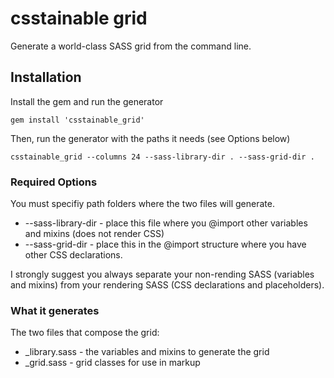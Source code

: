 # csstainable grid
Generate a world-class SASS grid from the command line.


## Installation
Install the gem and run the generator

```
gem install 'csstainable_grid'
```

Then, run the generator with the paths it needs (see Options below)

```
csstainable_grid --columns 24 --sass-library-dir . --sass-grid-dir .
```



### Required Options
You must specifiy path folders where the two files will generate.

* --sass-library-dir - place this file where you @import other variables and mixins (does not render CSS)
* --sass-grid-dir - place this in the @import structure where you have other CSS declarations.

I strongly suggest you always separate your non-rending SASS (variables and mixins) from your rendering SASS (CSS declarations and placeholders).

### What it generates
The two files that compose the grid:

* _library.sass - the variables and mixins to generate the grid
* _grid.sass - grid classes for use in markup